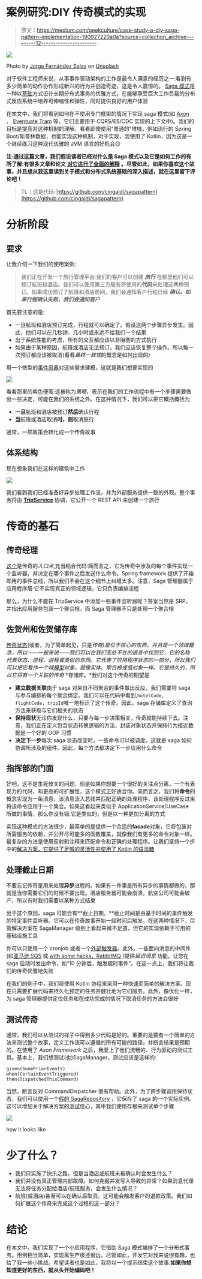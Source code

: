 # 案例研究:DIY 传奇模式的实现

> 原文：<https://medium.com/geekculture/case-study-a-diy-saga-pattern-implementation-190927220a0a?source=collection_archive---------12----------------------->

![](img/ebe7820ec21e78ce875ab1eb635d583d.png)

Photo by [Jorge Fernández Salas](https://unsplash.com/@jorgefdezsalas?utm_source=unsplash&utm_medium=referral&utm_content=creditCopyText) on [Unsplash](https://unsplash.com/s/photos/airport-el-prat?utm_source=unsplash&utm_medium=referral&utm_content=creditCopyText)

对于软件工程师来说，从事事件驱动架构的工作是最令人满意的经历之一:看到有多少简单的动作协作形成新兴的行为并创造奇迹，这是令人震惊的。 [Saga 模式](https://www.cs.cornell.edu/andru/cs711/2002fa/reading/sagas.pdf)是一种以[基础](http://www09.sigmod.org/disc/disc99/disc/nsf_acad_ind/brewer/)方式设计长期分布式事务的优雅方式，在能够承受巨大工作负载的分布式反应系统中培养可伸缩性和弹性，同时提供良好的用户体验

在本文中，我们将看到如何在不使用专门框架的情况下实现 saga 模式(如 [Axon](https://docs.axoniq.io/reference-guide/axon-framework/sagas) 、 [Eventuate Tram](https://eventuate.io/docs/manual/eventuate-tram/latest/getting-started-eventuate-tram-sagas.html) 等，它们主要用于 CQRS/ES/CDC 实现的上下文中)。我们的目标是提高对这种机制的理解，看看即使使用“普通的”堆栈，例如流行的 Spring Boot/斯普林数据，也能实现这种机制。对于实现，我使用了 Kotlin，因为这是一个继续练习这种现代优雅的 JVM 语言的好机会😊

**注:通过这篇文章，我们假设读者已经对什么是 Saga 模式以及它是如何工作的有所了解:有很多文章和论文** [**对它进行了全面的解释**](https://microservices.io/patterns/data/saga.html) **。尽管如此，如果你喜欢这个故事，并且想从我这里读到关于模式和分布式系统基础的深入描述，就在这里留下评论吧！**

> TL；这是代码:[https://github.com/cingaldi/sagapattern](https://github.com/cingaldi/sagapattern)

# 分析阶段

## 要求

让我介绍一下我们的使用案例:

> 我们正在开发一个旅行管理平台:我们的客户可以创建 ***旅行*** 在那里他们可以预订航班和酒店。我们可以使用第三方服务将使用的**代码**来处理这两种预订。如果成功预订了航班和酒店房间，我们会通知客户行程已经 ***确认。如果行程确认失败，我们会通知客户***

首先要注意的是:

*   一旦航班和酒店预订完成，行程就可以确定了。假设这两个步骤异步发生。因此，他们可以在几秒钟、几小时或永远不给我们一个结果
*   出于系统性能的考虑，所有的交互都应该以非阻塞的方式执行
*   如果由于某种原因，航班或酒店无法预订，我们应该恢复整个操作。所以每一次预订都应该被取消(看看*最终一致性*的概念是如何出现的)

用一个微型的[事件风暴](https://www.eventstorming.com/)对这些需求建模，这就是我们想要实现的

![](img/8660a72af1b6cdd81386aa4b6a778041.png)

看看那里的紫色便笺:这被称为*策略*，表示在我们的工作流程中有一个步骤需要做出一些决定，可能在我们的系统之外。在这种情况下，我们可以把它概括概括为

*   **一旦**航班和酒店被预订**然后**确认行程
*   **当**航班或酒店取消**时，则**取消旅行

通常，一项政策会转化成一个传奇故事

## 体系结构

现在想象我们在这样的建筑中工作

![](img/7945df747e563dd5a61e93ba803bbeef.png)

我们看到我们已经准备好异步处理工作流，并为外部服务提供一致的外观。整个事务将由 [**TripService**](https://github.com/cingaldi/sagapattern/blob/master/src/main/kotlin/com/cingaldi/sagapattern/application/TripService.kt) 协调，它公开一个 REST API 来创建一个旅行

# 传奇的基石

## 传奇经理

[这个](https://github.com/cingaldi/sagapattern/blob/master/src/main/kotlin/com/cingaldi/sagapattern/application/BookTripSagaManager.kt)是传奇的*入口点*,充当粘合代码:简而言之，它为传奇中涉及的每个事件实现一个监听器，并决定在哪个事件之后发送什么命令。Spring framework 提供了开箱即用的事件总线，所以我们不会在这个细节上纠缠太多。注意，Saga 管理器属于应用程序层:它不实现真正的领域逻辑，它只负责编排流程

那么，为什么不能在 TripService 中添加一些事件监听器呢？答案当然是 SRP，并指出应用服务包装一个聚合根，而 Saga 管理器不只是处理一个聚合根

## 佐贺州和佐贺储存库

[传奇状态](https://github.com/cingaldi/sagapattern/blob/master/src/main/kotlin/com/cingaldi/sagapattern/domain/models/TripBookingStatus.kt)(或者，为了简单起见，只是*传奇)*是位于核心的东西，并且是一个领域概念，所以——一般来说——我们可以在我们无处不在的语言中找到它，它的名称代表*状态、*进程、进程或类似的东西。它代表了应用程序状态的一部分，所以我们可以把它看作一个域[模型](https://github.com/cingaldi/sagapattern/tree/master/src/main/kotlin/com/cingaldi/sagapattern/domain/models)对象，就像实体、聚合根或值对象一样。它是持久的，所以它将有一个关联的*传奇* *存储库。*我们对这个传奇的期望是

*   **建立数据关联**由于 saga 对来自不同聚合的事件做出反应，我们需要将 saga 与参与编排的每个聚合绑定。我们可以在代码中看到,`hotelCode, flightCode, tripId`唯一地标识了这个传奇。因此，saga 存储库定义了查询方法来获取与它们相关的状态
*   **保持现状**无论你发现什么，只要与每一步决策相关，传奇就能持续下去。注意，我们正在定义包含状态转换逻辑的方法，封装对象状态并保持行为接近数据是一个好的 OOP 习惯
*   **决定下一步**每次 saga 状态改变时，一些命令可以被调度，这就是 saga 如何协调所涉及的组件。因此，每个方法都决定下一步应用什么命令

## 指挥部的门面

好吧，这不是生死攸关的问题，但是如果你想要一个很好的关注点分离，一个有表现力的代码，和更高的可扩展性，这个模式正好适合你。简而言之，我们将**命令**的概念实现为一条消息，该消息流入总线并匹配正确的处理程序，该处理程序反过来将该命令应用于一个集合。如果这看起来类似于 ApplicationService/UseCase 所做的事情，那么你没有错:它是类似的，但是以一种更加分离的方式

实现这种模式的方法很少，最简单的是提供一个合适的**facade**对象，它将包装对所需服务的依赖，并公开尽可能多的函数覆盖，就像我们有更多的命令对象一样。最复杂的方法是使用反射和注释来匹配命令和正确的处理程序。让我们坚持一个折中的[解决方案，它提供了足够的灵活性并使用了 Kotlin 的语法糖](https://github.com/cingaldi/sagapattern/blob/master/src/main/kotlin/com/cingaldi/sagapattern/application/BookTripCommandFacade.kt)

## 处理截止日期

不要忘记传奇是用来处理**异步**进程的。如果有一件事是所有异步的事情都做的，那就是当你需要它们的时候不要出现。酒店服务器可能会崩溃，航空公司可能会破产，所以有时我们需要以某种方式结束

出于这个原因，saga 可能会有**截止日期。**截止时间是由基于时间的事件触发的特定事件监听器。它可以在传奇故事开始一段时间后触发。在这两种情况下，尽管解决方案在 SagaManager 级别上看起来微不足道，但它的实现依赖于可用的基础设施工具

你可以只使用一个 cronjob 或者一个[外部触发器](https://kubernetes.io/docs/concepts/workloads/controllers/cron-jobs/)。此外，一些面向消息的中间件(如[亚马逊 SQS](https://docs.aws.amazon.com/AWSSimpleQueueService/latest/SQSDeveloperGuide/sqs-message-timers.html) 或 [with some hacks，RabbitMQ](https://stackoverflow.com/questions/4444208/delayed-message-in-rabbitmq) )提供*延迟消息* 功能，让您在 saga 启动时发出命令，如“10 分钟后，触发超时事件”。在这一点上，我们将让我们的传奇优雅地失败

在我们的例子中，我们将使用 Kotlin 协程来采用一种快速而简单的解决方案。现在只需要扩展代码来持久化预定的任务并健壮地为它们服务。此外，像优化一样，为 saga 管理器提供定位任务和在成功完成的情况下取消任务的方法会很好

## 测试传奇

通常，我们可以从测试的样子中得到多少代码是好的。重要的是要有一个简单的方法来测试整个故事，定义工作流可以遵循的所有可能的路径，并断言结果是预期的。在使用了 *Axon Framework* 之后，我爱上了他们流畅的、行为驱动的测试工具。基本上，我们想测试(也)SagaManager，测试应该是这样的:

```
given(SomePriorEvents)
when(CertainEventTriggered)
then(DispatchedThisCommand)
```

当然，断言反对 CommandDispatcher 很有帮助。此外，为了跨步骤调用保持状态，我们可以使用一个[假的 SagaRepository](https://github.com/cingaldi/sagapattern/tree/master/src/test/kotlin/com/cingaldi/sagapattern/__fakes) ，它保存了 saga 的一个实际实例。这可以增加关于解决方案的[测试](https://github.com/cingaldi/sagapattern/blob/master/src/test/kotlin/com/cingaldi/sagapattern/application/BookTripSagaManagerTest.kt)信心，其中我们使用存根来测试单个步骤

![](img/f2a2005f3141da83fc4bb4ce93c5ecc0.png)

how it looks like

# 少了什么？

*   我们只实施了快乐之路，但是当酒店或航班未被确认时会发生什么？
*   我们并没有真正管理内部故障。如何克服并发写入导致的异常？如果消息代理无法将任务分配给酒店/航班服务，会发生什么情况？
*   航班(或酒店)甚至可以在确认后取消，这可能会触发客户的退款政策。我们如何扩展这个传奇来完成这个过程的这一部分？

# 结论

在本文中，我们实现了一个小应用程序，它借助 Saga 模式编排了一个分布式事务。用例相当简单，实现离生产级还很远。尽管如此，开发它对我来说很有趣，也给了我一些小挑战。希望读者也是如此，我将以一个提示结束这个故事:**如果你想知道更好的东西，就从头开始编码吧！**